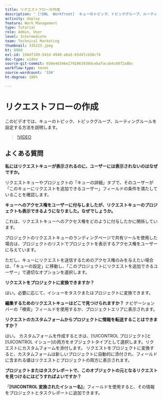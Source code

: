 ```yaml
---
title: リクエストフローの作成
description: ' [!DNL  Workfront]  キューのトピック、トピックグループ、ルーティングルールを設定して、リクエストと作業の取り込みを管理する方法を説明します。'
activity: deploy
feature: Work Management
type: Tutorial
role: Admin, User
level: Intermediate
team: Technical Marketing
thumbnail: 335223.jpeg
kt: 8960
exl-id: 194df349-541d-4940-a6a5-b5d47cb58cf4
doc-type: video
source-git-commit: 650e4d346e1792863930dcebafacab4c88f2a8bc
workflow-type: tm+mt
source-wordcount: '334'
ht-degree: 100%

---
```


# リクエストフローの作成

このビデオでは、キューのトピック、トピックグループ、ルーティングルールを設定する方法を説明します。

>[!VIDEO](https://video.tv.adobe.com/v/335223/?quality=12&learn=on)

## よくある質問

**私にはリクエストキューが表示されるのに、ユーザーには表示されないのはなぜですか。**

リクエストキューやプロジェクトの「キューの詳細」タブで、そのユーザーが「このキューにリクエストを追加できるユーザー」フィールドの条件を満たしていることを確認します。

**キューへのアクセス権をユーザーに付与しましたが、リクエストキューのプロジェクトも表示できるようになりました。なぜでしょうか。**

これは、リクエストキューへのアクセス権をどのように付与したかに関係しています。

プロジェクトのリクエストキューのランディングページで共有ツールを使用した場合は、プロジェクトのリストでプロジェクトを表示するアクセス権をユーザーに与えています。

ただし、キューにリクエストを送信するためのアクセス権のみを与えたい場合は、「キューの設定」に移動し、「このプロジェクトにリクエストを追加できるユーザー」で適切なオプションを選択します。

**リクエストをプロジェクトに変換できますか？**

はい。必要に応じて、イシューをタスクまたはプロジェクトに変換できます。

**編集するためのリクエストキューはどこで見つけられますか？**
ナビゲーションバーの「検索」フィールドを使用するか、プロジェクトエリアに表示されます。

**リクエストのカスタムフォームからプロジェクトに情報を転送することはできますか？**

はい。 カスタムフォームを作成するときは、[!UICONTROL プロジェクト]と[!UICONTROL イシュー]の両方をオブジェクトタイプとして選択します。リクエストにカスタムフォームを添付します。 リクエストをプロジェクトに変換すると、カスタムフォームは新しいプロジェクトに自動的に添付され、フィールドに含まれる値はリクエストとプロジェクトの両方に表示されます。

**プロジェクトまたはタスクレポートで、このオブジェクトの元となるリクエストを見つけるにはどうすればよいですか？**

「**[!UICONTROL 変換されたイシュー名]**」フィールドを使用すると、その情報をプロジェクトとタスクレポートに追加できます。


